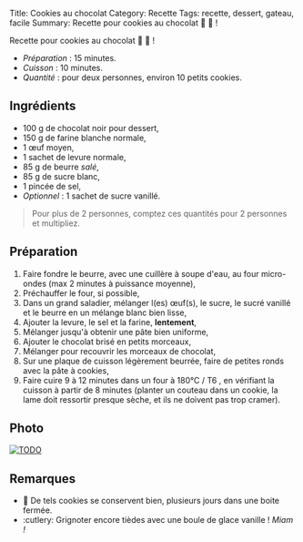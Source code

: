 Title: Cookies au chocolat
Category: Recette
Tags: recette, dessert, gateau, facile
Summary: Recette pour cookies au chocolat :cookie: :chocolate_bar: !

Recette pour cookies au chocolat :cookie: :chocolate_bar: !

- *Préparation* : 15 minutes.
- *Cuisson* : 10 minutes.
- *Quantité* : pour deux personnes, environ 10 petits cookies.

## Ingrédients
- 100 g de chocolat noir pour dessert,
- 150 g de farine blanche normale,
- 1 œuf moyen,
- 1 sachet de levure normale,
- 85 g de beurre *salé*,
- 85 g de sucre blanc,
- 1 pincée de sel,
- *Optionnel* : 1 sachet de sucre vanillé.

> Pour plus de 2 personnes, comptez ces quantités pour 2 personnes et multipliez.

## Préparation
1. Faire fondre le beurre, avec une cuillère à soupe d'eau, au four micro-ondes (max 2 minutes à puissance moyenne),
2. Préchauffer le four, si possible,
3. Dans un grand saladier, mélanger l(es) œuf(s), le sucre, le sucré vanillé et le beurre en un mélange blanc bien lisse,
4. Ajouter la levure, le sel et la farine, **lentement**,
5. Mélanger jusqu'à obtenir une pâte bien uniforme,
6. Ajouter le chocolat brisé en petits morceaux,
7. Mélanger pour recouvrir les morceaux de chocolat,
8. Sur une plaque de cuisson légèrement beurrée, faire de petites ronds avec la pâte à cookies,
9. Faire cuire 9 à 12 minutes dans un four à 180°C / T6 <i class="fa fa-thermometer-full" aria-hidden="true"></i>, en vérifiant la cuisson à partir de 8 minutes (planter un couteau dans un cookie, la lame doit ressortir presque sèche, et ils ne doivent pas trop cramer).

## Photo
[![TODO]({filename}images/blank.png)](#)

## Remarques
- :cookie: De tels cookies se conservent bien, plusieurs jours dans une boite fermée.
- :cutlery: Grignoter encore tièdes avec une boule de glace vanille ! *Miam !*
